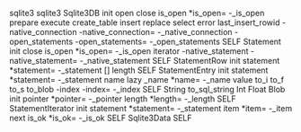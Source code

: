 sqlite3
	sqlite3
		Sqlite3DB
			init
			open
			close
			is_open
			*is_open=
			-_is_open
			prepare
			execute
			create_table
			insert
			replace
			select
			error
			last_insert_rowid
			-native_connection
			-native_connection=
			-_native_connection
			-open_statements
			-open_statements=
			-_open_statements
			SELF
		Statement
			init
			close
			is_open
			*is_open=
			-_is_open
			iterator
			-native_statement
			-native_statement=
			-_native_statement
			SELF
		StatementRow
			init
			statement
			*statement=
			-_statement
			[]
			length
			SELF
		StatementEntry
			init
			statement
			*statement=
			-_statement
			name
			lazy _name
			*name=
			-_name
			value
			to_i
			to_f
			to_s
			to_blob
			-index
			-index=
			-_index
			SELF
		String
			to_sql_string
		Int
		Float
		Blob
			init
			pointer
			*pointer=
			-_pointer
			length
			*length=
			-_length
			SELF
		StatementIterator
			init
			statement
			*statement=
			-_statement
			item
			*item=
			-_item
			next
			is_ok
			*is_ok=
			-_is_ok
			SELF
		Sqlite3Data
			SELF
